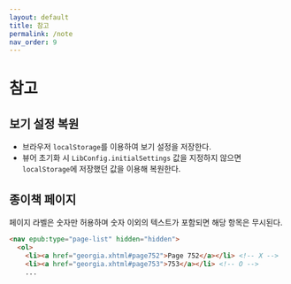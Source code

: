```yaml
---
layout: default
title: 참고
permalink: /note
nav_order: 9
---
```


# 참고

## 보기 설정 복원

- 브라우저 `localStorage`를 이용하여 보기 설정을 저장한다.
- 뷰어 초기화 시 `LibConfig.initialSettings` 값을 지정하지 않으면 `localStorage`에 저장했던 값을 이용해 복원한다.

## 종이책 페이지

페이지 라벨은 숫자만 허용하며 숫자 이외의 텍스트가 포함되면 해당 항목은 무시된다.

```html
<nav epub:type="page-list" hidden="hidden">
  <ol>
    <li><a href="georgia.xhtml#page752">Page 752</a></li> <!-- X -->
    <li><a href="georgia.xhtml#page753">753</a></li> <!-- O -->
    ...
```